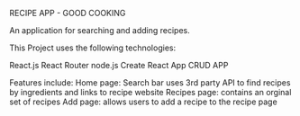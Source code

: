 RECIPE APP - GOOD COOKING

An application for searching and adding recipes.

This Project uses the following technologies:

React.js React Router node.js Create React App CRUD APP

Features include: Home page: Search bar uses 3rd party API to find recipes by ingredients and links to recipe website Recipes page: contains an orginal set of recipes Add page: allows users to add a recipe to the recipe page